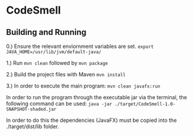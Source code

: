 # CodeSmell

## Building and Running

0.) Ensure the relevant enviornment variables are set. 
`export JAVA_HOME=/usr/lib/jvm/default-java/`

1.) Run `mvn clean` followed by `mvn package`

2.) Build the project files with Maven
`mvn install`

3.) In order to execute the main program: 
`mvn clean javafx:run`

In order to run the program through the executable jar via the terminal, the following command can be used:
`java -jar ./target/CodeSmell-1.0-SNAPSHOT-shaded.jar`

In order to do this the dependencies (JavaFX) must be copied into the ./target/dist/lib folder.
